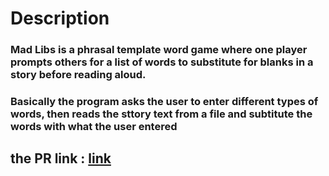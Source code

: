 # Description

### Mad Libs is a phrasal template word game where one player prompts others for a list of words to substitute for blanks in a story before reading aloud.

### Basically the program asks the user to enter different types of words, then reads the sttory text from a file and subtitute the words with what the user entered
## the PR link : [link](https://github.com/joudi12/madlib-cli/pull/1/)






